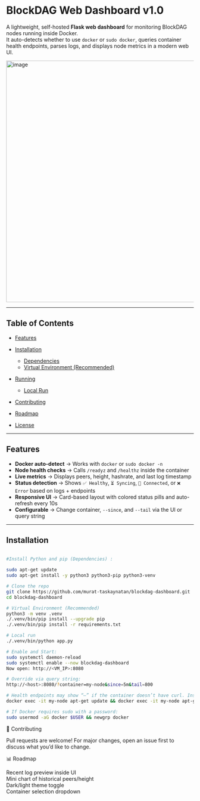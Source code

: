 # BlockDAG Web Dashboard v1.0

A lightweight, self-hosted **Flask web dashboard** for monitoring BlockDAG nodes running inside Docker.  
It auto-detects whether to use `docker` or `sudo docker`, queries container health endpoints, parses logs, and displays node metrics in a modern web UI.

<img width="1129" height="648" alt="image" src="https://github.com/user-attachments/assets/aa7d24ae-5f15-489d-9027-523b2cb9b427" />






---

## Table of Contents
- [Features](#features)
- [Installation](#installation)
  - [Dependencies](#dependencies)
  - [Virtual Environment (Recommended)](#virtual-environment-recommended)
- [Running](#running)
  - [Local Run](#local-run)
-  [Contributing](#contributing)
- [Roadmap](#roadmap)

- [License](#license)

---

## Features
- **Docker auto-detect** → Works with `docker` or `sudo docker -n`
- **Node health checks** → Calls `/readyz` and `/healthz` inside the container
- **Live metrics** → Displays peers, height, hashrate, and last log timestamp
- **Status detection** → Shows `✅ Healthy`, `⏳ Syncing`, `🔗 Connected`, or `❌ Error` based on logs + endpoints
- **Responsive UI** → Card-based layout with colored status pills and auto-refresh every 10s
- **Configurable** → Change container, `--since`, and `--tail` via the UI or query string

---

## Installation
```bash

#Install Python and pip (Dependencies) :

sudo apt-get update
sudo apt-get install -y python3 python3-pip python3-venv

# Clone the repo
git clone https://github.com/murat-taskaynatan/blockdag-dashboard.git
cd blockdag-dashboard

# Virtual Environment (Recommended)
python3 -m venv .venv
./.venv/bin/pip install --upgrade pip
./.venv/bin/pip install -r requirements.txt

# Local run
./.venv/bin/python app.py

# Enable and Start:
sudo systemctl daemon-reload
sudo systemctl enable --now blockdag-dashboard
Now open: http://<VM_IP>:8080

# Override via query string:
http://<host>:8080/?container=my-node&since=5m&tail=800

# Health endpoints may show “—” if the container doesn’t have curl. Install with:
docker exec -it my-node apt-get update && docker exec -it my-node apt-get install -y curl

# If Docker requires sudo with a password:
sudo usermod -aG docker $USER && newgrp docker

```

🚀 Contributing

Pull requests are welcome!
For major changes, open an issue first to discuss what you’d like to change.

📊 Roadmap

 Recent log preview inside UI<br>
 Mini chart of historical peers/height <br>
 Dark/light theme toggle<br>
 Container selection dropdown



